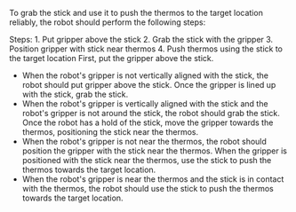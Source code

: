 To grab the stick and use it to push the thermos to the target location reliably, the robot should perform the following steps:

Steps:  1. Put gripper above the stick  2. Grab the stick with the gripper  3. Position gripper with stick near thermos  4. Push thermos using the stick to the target location
First, put the gripper above the stick.
- When the robot's gripper is not vertically aligned with the stick, the robot should put gripper above the stick.
Once the gripper is lined up with the stick, grab the stick.
- When the robot's gripper is vertically aligned with the stick and the robot's gripper is not around the stick, the robot should grab the stick.
Once the robot has a hold of the stick, move the gripper towards the thermos, positioning the stick near the thermos.
- When the robot's gripper is not near the thermos, the robot should position the gripper with the stick near the thermos.
When the gripper is positioned with the stick near the thermos, use the stick to push the thermos towards the target location.
- When the robot's gripper is near the thermos and the stick is in contact with the thermos, the robot should use the stick to push the thermos towards the target location.
